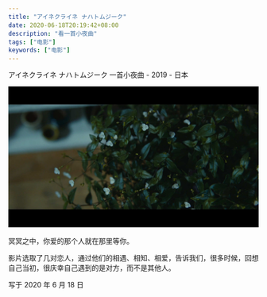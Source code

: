 ```yaml
---
title: "アイネクライネ ナハトムジーク"
date: 2020-06-18T20:19:42+08:00
description: "看一首小夜曲"
tags: ["电影"]
keywords: ["电影"]
---
```


アイネクライネ ナハトムジーク 一首小夜曲 - 2019 - 日本

![little-nights-little-love.png](/images/films/little-nights-little-love.jpeg)

冥冥之中，你爱的那个人就在那里等你。

影片选取了几对恋人，通过他们的相遇、相知、相爱，告诉我们，很多时候，回想自己当初，很庆幸自己遇到的是对方，而不是其他人。

写于 2020 年 6 月 18 日
